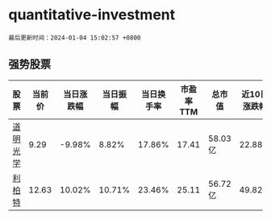 # quantitative-investment

`最后更新时间：2024-01-04 15:02:57 +0800`

## 强势股票

|股票|当前价|当日涨跌幅|当日振幅|当日换手率|市盈率TTM|总市值|近10日涨跌幅|
|----|----|----|----|----|----|----|----|
|[道明光学](https://xueqiu.com/S/SZ002632)|9.29|-9.98%|8.82%|17.86%|17.41|58.03亿|22.88%|
|[利柏特](https://xueqiu.com/S/SH605167)|12.63|10.02%|10.71%|23.46%|25.11|56.72亿|49.82%|
